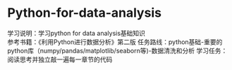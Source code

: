 # Python-for-data-analysis
学习说明：学习python for data analysis基础知识  
参考书籍：《利用Python进行数据分析》第二版 
任务路线：python基础-重要的python库（numpy/pandas/matplotlib/seaborn等)-数据清洗和分析
学习任务：阅读思考并独立敲一遍每一章节的代码


